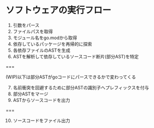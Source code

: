 # ソフトウェアの実行フロー

1. 引数をパース
2. ファイルパスを取得
3. モジュール名をgo.modから取得
4. 依存しているパッケージを再帰的に探索
5. 各依存ファイルのASTを生成
6. ASTを解析して依存しているソースコード断片(部分AST)を特定

===

(WIP)以下は部分ASTがgoコードにパースできるかで変わってくる

7. 名前衝突を回避するために部分ASTの識別子へプレフィックスを付与
8. 部分ASTをマージ
9. ASTからソースコードを出力

===

10. ソースコードをファイル出力
